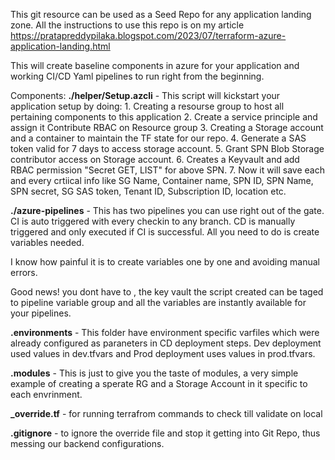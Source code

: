 This git resource can be used as a Seed Repo for any application landing zone. All the instructions to use this repo is on my article https://pratapreddypilaka.blogspot.com/2023/07/terraform-azure-application-landing.html

This will create baseline components in azure for your application and working CI/CD Yaml pipelines to run right from the beginning. 

Components:
**./helper/Setup.azcli** - This script will kickstart your application setup by doing:
        1. Creating a resourse group to host all pertaining components to this application
        2. Create a service principle and assign it Contribute RBAC on Resource group
        3. Creating a Storage account and a container to maintain the TF state for our repo.
        4. Generate a SAS token valid for 7 days to access storage account.
        5. Grant SPN Blob Storage contributor access on Storage account.
        6. Creates a Keyvault and add RBAC permission "Secret GET, LIST" for above SPN.
        7. Now it will save each and every crtiical info like SG Name, Container name, SPN ID, SPN Name, SPN secret, SG SAS token, Tenant ID, Subscription ID, location etc.

**./azure-pipelines**  - This has two pipelines you can use right out of the gate. 
                    CI is auto triggered with every checkin to any branch. 
                    CD is manually triggered and only executed if CI is successful. 
                    All you need to do is create variables needed.

I know how painful it is to create variables one by one and avoiding manual errors.

Good news! you dont have to , the key vault the script created can be taged to pipeline variable group and all the variables are instantly available for your pipelines.

**.environments** - This folder have environment specific varfiles which were already configured as paraneters in CD deployment steps. Dev deployment used values in dev.tfvars and Prod deployment uses values in prod.tfvars.

**.modules** - This is just to give you the taste of modules, a very simple example of creating a sperate RG and a Storage Account in it specific to each envrinment.

**_override.tf**  - for running terrafrom commands to check till validate on local 

**.gitignore** - to ignore the override file and stop it getting into Git Repo, thus messing our backend configurations.
